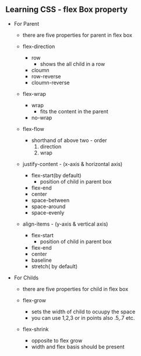 ## Learning CSS - flex Box property


- For Parent
    - there are five properties for parent in flex box

    - flex-direction
        - row 
            - shows the all child in a row
        - cloumn
        - row-reverse
        - cloumn-reverse

    - flex-wrap
        - wrap
            - fits the content in the parent
        - no-wrap

    - flex-flow
        - shorthand of above two - order
            1. direction
            2. wrap  

    - justify-content - (x-axis & horizontal axis)
        - flex-start(by default)
            - position of child in parent box
        - flex-end
        - center
        - space-between
        - space-around
        - space-evenly

    - align-items - (y-axis & vertical axis)
        - flex-start
            - position of child in parent box
        - flex-end
        - center
        - baseline
        - stretch( by default)


- For Childs
    - there are five properties for child in flex box

    - flex-grow
        - sets the width of child to ocuupy the space
        - you can use 1,2,3 or in points also .5,.7 etc.

    - flex-shrink
        - opposite to flex grow
        - width and flex basis should be present
    
    

    
    